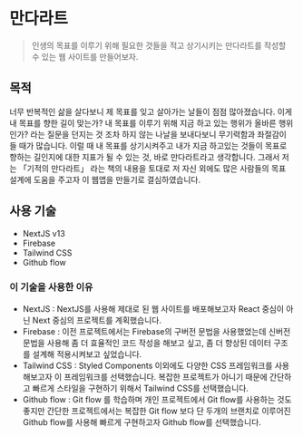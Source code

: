# 만다라트
> 인생의 목표를 이루기 위해 필요한 것들을 적고 상기시키는 만다라트를 작성할 수 있는 웹 사이트를 만들어보자.

## 목적
너무 반복적인 삶을 살다보니 제 목표를 잊고 살아가는 날들이 점점 많아졌습니다.
이게 내 목표를 향한 길이 맞는가? 내 목표를 이루기 위해 지금 하고 있는 행위가 올바른 행위인가? 라는 질문을 던지는 것 조차 하지 않는 나날을 보내다보니 무기력함과 좌절감이 들 때가 많습니다.
이럴 때 내 목표를 상기시켜주고 내가 지금 하고있는 것들이 목표로 향하는 길인지에 대한 지표가 될 수 있는 것, 바로 만다라트라고 생각합니다.
그래서 저는 「기적의 만다라트」 라는 책의 내용을 토대로 저 자신 외에도 많은 사람들의 목표 설계에 도움을 주고자 이 웹앱을 만들기로 결심하였습니다.

## 사용 기술
- NextJS v13
- Firebase
- Tailwind CSS
- Github flow

### 이 기술을 사용한 이유
- NextJS : NextJS를 사용해 제대로 된 웹 사이트를 배포해보고자 React 중심이 아닌 Next 중심의 프로젝트를 계획했습니다.
- Firebase : 이전 프로젝트에서는 Firebase의 구버전 문법을 사용했었는데 신버전 문법을 사용해 좀 더 효율적인 코드 작성을 해보고 싶고, 좀 더 향상된 데이터 구조를 설계해 적용시켜보고 싶었습니다.
- Tailwind CSS : Styled Components 이외에도 다양한 CSS 프레임워크를 사용해보고자 이 프레임워크를 선택했습니다. 복잡한 프로젝트가 아니기 때문에 간단하고 빠르게 스타일을 구현하기 위해서 Tailwind CSS를 선택했습니다.
- Github flow : Git flow 를 학습하며 개인 프로젝트에서 Git flow를 사용하는 것도 좋지만 간단한 프로젝트에서는 복잡한 Git flow 보다 단 두개의 브랜치로 이루어진 Github flow를 사용해 빠르게 구현하고자 Github flow를 선택했습니다.


## 